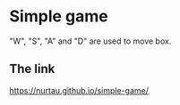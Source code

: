 # Simple game

"W", "S", "A" and "D" are used to move box.

## The link
https://nurtau.github.io/simple-game/
